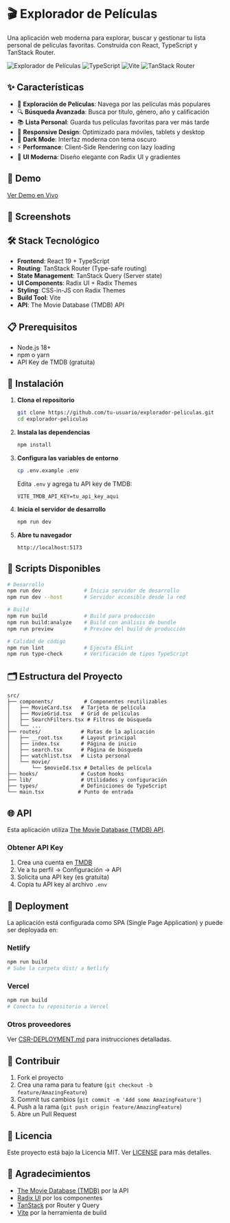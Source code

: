 # 🎬 Explorador de Películas

Una aplicación web moderna para explorar, buscar y gestionar tu lista personal de películas favoritas. Construida con React, TypeScript y TanStack Router.

![Explorador de Películas](https://img.shields.io/badge/React-19.1.0-blue?logo=react)
![TypeScript](https://img.shields.io/badge/TypeScript-5.8.3-blue?logo=typescript)
![Vite](https://img.shields.io/badge/Vite-7.0.0-646CFF?logo=vite)
![TanStack Router](https://img.shields.io/badge/TanStack_Router-Latest-FF6B6B)

## ✨ Características

- 🎯 **Exploración de Películas**: Navega por las películas más populares
- 🔍 **Búsqueda Avanzada**: Busca por título, género, año y calificación
- 📚 **Lista Personal**: Guarda tus películas favoritas para ver más tarde
- 📱 **Responsive Design**: Optimizado para móviles, tablets y desktop
- 🌙 **Dark Mode**: Interfaz moderna con tema oscuro
- ⚡ **Performance**: Client-Side Rendering con lazy loading
- 🎨 **UI Moderna**: Diseño elegante con Radix UI y gradientes

## 🚀 Demo

[Ver Demo en Vivo](https://tu-demo-url.com) <!-- Actualizar con la URL real -->

## 📸 Screenshots

<!-- Agregar screenshots aquí -->

## 🛠️ Stack Tecnológico

- **Frontend**: React 19 + TypeScript
- **Routing**: TanStack Router (Type-safe routing)
- **State Management**: TanStack Query (Server state)
- **UI Components**: Radix UI + Radix Themes
- **Styling**: CSS-in-JS con Radix Themes
- **Build Tool**: Vite
- **API**: The Movie Database (TMDB) API

## 📋 Prerequisitos

- Node.js 18+ 
- npm o yarn
- API Key de TMDB (gratuita)

## 🔧 Instalación

1. **Clona el repositorio**
   ```bash
   git clone https://github.com/tu-usuario/explorador-peliculas.git
   cd explorador-peliculas
   ```

2. **Instala las dependencias**
   ```bash
   npm install
   ```

3. **Configura las variables de entorno**
   ```bash
   cp .env.example .env
   ```
   
   Edita `.env` y agrega tu API key de TMDB:
   ```env
   VITE_TMDB_API_KEY=tu_api_key_aqui
   ```

4. **Inicia el servidor de desarrollo**
   ```bash
   npm run dev
   ```

5. **Abre tu navegador**
   ```
   http://localhost:5173
   ```

## 🎯 Scripts Disponibles

```bash
# Desarrollo
npm run dev              # Inicia servidor de desarrollo
npm run dev --host       # Servidor accesible desde la red

# Build
npm run build            # Build para producción
npm run build:analyze    # Build con análisis de bundle
npm run preview          # Preview del build de producción

# Calidad de código
npm run lint             # Ejecuta ESLint
npm run type-check       # Verificación de tipos TypeScript
```

## 🗂️ Estructura del Proyecto

```
src/
├── components/          # Componentes reutilizables
│   ├── MovieCard.tsx   # Tarjeta de película
│   ├── MovieGrid.tsx   # Grid de películas
│   ├── SearchFilters.tsx # Filtros de búsqueda
│   └── ...
├── routes/             # Rutas de la aplicación
│   ├── __root.tsx      # Layout principal
│   ├── index.tsx       # Página de inicio
│   ├── search.tsx      # Página de búsqueda
│   ├── watchlist.tsx   # Lista personal
│   └── movie/
│       └── $movieId.tsx # Detalles de película
├── hooks/              # Custom hooks
├── lib/                # Utilidades y configuración
├── types/              # Definiciones de TypeScript
└── main.tsx           # Punto de entrada
```

## 🌐 API

Esta aplicación utiliza [The Movie Database (TMDB) API](https://www.themoviedb.org/documentation/api).

### Obtener API Key

1. Crea una cuenta en [TMDB](https://www.themoviedb.org/)
2. Ve a tu perfil → Configuración → API
3. Solicita una API key (es gratuita)
4. Copia tu API key al archivo `.env`

## 🚀 Deployment

La aplicación está configurada como SPA (Single Page Application) y puede ser deployada en:

### Netlify
```bash
npm run build
# Sube la carpeta dist/ a Netlify
```

### Vercel
```bash
npm run build
# Conecta tu repositorio a Vercel
```

### Otros proveedores
Ver [CSR-DEPLOYMENT.md](./CSR-DEPLOYMENT.md) para instrucciones detalladas.

## 🤝 Contribuir

1. Fork el proyecto
2. Crea una rama para tu feature (`git checkout -b feature/AmazingFeature`)
3. Commit tus cambios (`git commit -m 'Add some AmazingFeature'`)
4. Push a la rama (`git push origin feature/AmazingFeature`)
5. Abre un Pull Request

## 📝 Licencia

Este proyecto está bajo la Licencia MIT. Ver [LICENSE](LICENSE) para más detalles.

## 🙏 Agradecimientos

- [The Movie Database (TMDB)](https://www.themoviedb.org/) por la API
- [Radix UI](https://www.radix-ui.com/) por los componentes
- [TanStack](https://tanstack.com/) por Router y Query
- [Vite](https://vitejs.dev/) por la herramienta de build
